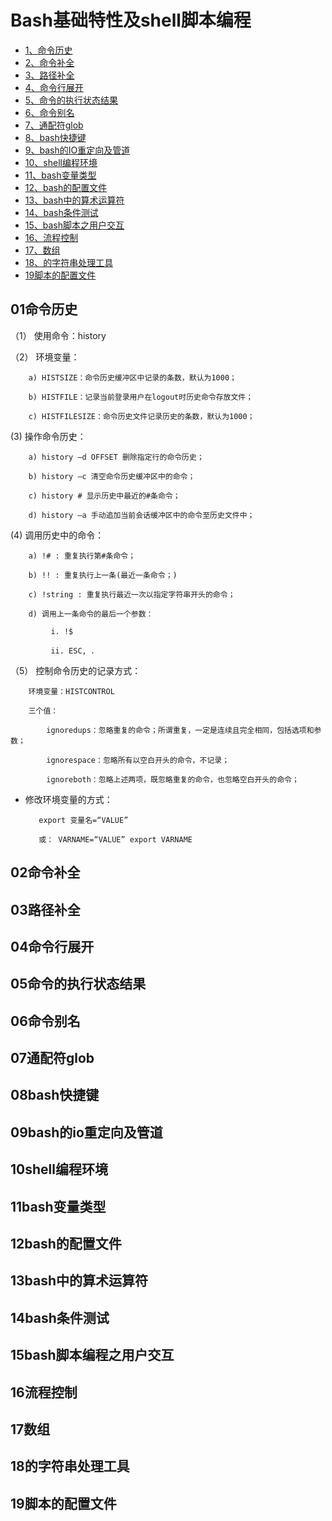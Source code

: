 # Bash基础特性及shell脚本编程
- [1、命令历史](#01命令历史)  
- [2、命令补全](#02命令补全)  
- [3、路径补全](#03路径补全)  
- [4、命令行展开](#04命令行展开)
- [5、命令的执行状态结果](#05命令的执行状态结果)  
- [6、命令别名](#06命令别名)
- [7、通配符glob](#07通配符glob)
- [8、bash快捷键](#08bash快捷键)
- [9、bash的IO重定向及管道](#09bash的io重定向及管道)
- [10、shell编程环境](#10shell编程环境)
- [11、bash变量类型](#11bash变量类型)
- [12、bash的配置文件](#12bash的配置文件)
- [13、bash中的算术运算符](#13bash中的算术运算符)
- [14、bash条件测试](#14bash条件测试)
- [15、bash脚本之用户交互](#15bash脚本编程之用户交互)
- [16、流程控制](#16流程控制)
- [17、数组](#17数组)
- [18、的字符串处理工具](#18的字符串处理工具)
- [19脚本的配置文件](#19脚本的配置文件)


## <span id="01命令历史">01命令历史</span>
（1） 使用命令：history

（2） 环境变量：

        a) HISTSIZE：命令历史缓冲区中记录的条数，默认为1000；

        b) HISTFILE：记录当前登录用户在logout时历史命令存放文件；

        c) HISTFILESIZE：命令历史文件记录历史的条数，默认为1000；
(3)  操作命令历史：

        a) history –d OFFSET 删除指定行的命令历史；

        b) history –c 清空命令历史缓冲区中的命令；

        c) history # 显示历史中最近的#条命令；

        d) history –a 手动追加当前会话缓冲区中的命令至历史文件中；
(4) 调用历史中的命令：

        a) !# : 重复执行第#条命令；

        b) !! : 重复执行上一条(最近一条命令；)

        c) !string : 重复执行最近一次以指定字符串开头的命令；

        d) 调用上一条命令的最后一个参数：

             i. !$

             ii. ESC, ．



（5） 控制命令历史的记录方式：

        环境变量：HISTCONTROL

        三个值：

            ignoredups：忽略重复的命令；所谓重复，一定是连续且完全相同，包括选项和参数；

            ignorespace：忽略所有以空白开头的命令，不记录；

            ignoreboth：忽略上述两项，既忽略重复的命令，也忽略空白开头的命令；

- 修改环境变量的方式：

         export 变量名=“VALUE”

         或： VARNAME=“VALUE” export VARNAME

## <span id="02命令补全">02命令补全</span>

## <span id="03路径补全">03路径补全</span>

## <span id="04命令行展开">04命令行展开</span>

## <span id="05命令的执行状态结果">05命令的执行状态结果</span>

## <span id="06命令别名">06命令别名</span>

## <span id="07通配符glob">07通配符glob</span>

## <span id="08bash快捷键">08bash快捷键</span>

## <span id="09bash的IO重定向及管道">09bash的io重定向及管道</span>

## <span id="10shell编程环境">10shell编程环境</span>

## <span id="11bash变量类型">11bash变量类型</span>

## <span id="12bash的配置文件">12bash的配置文件</span>

## <span id="13bash中的算术运算符">13bash中的算术运算符</span>

## <span id="14bash条件测试">14bash条件测试</span>

## <span id="15bash脚本编程之用户交互">15bash脚本编程之用户交互</span>


## <span id="16流程控制">16流程控制</span>


## <span id="17数组">17数组</span>


## <span id="18的字符串处理工具">18的字符串处理工具</span>


## <span id="19S脚本的配置文件">19脚本的配置文件</span>
